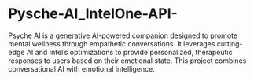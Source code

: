 # Pysche-AI_IntelOne-API-
Psyche AI is a generative AI-powered companion designed to promote mental wellness through empathetic conversations. It leverages cutting-edge AI and Intel’s optimizations to provide personalized, therapeutic responses to users based on their emotional state.  This project combines conversational AI with emotional intelligence.
